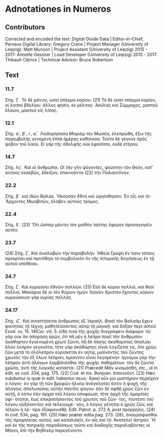 # Adnotationes in Numeros  

## Contributors  
Corrected and encoded the text: Digital Divide Data | Editor-in-Chief, Perseus Digital Library: Gregory Crane | Project Manager (University of Leipzig): Matt Munson | Project Assistant (University of Leipzig) 2015 - 2017: Annette Gessner | Lead Developer (University of Leipzig) 2015 - 2017: Thibault Clérice | Technical Advisor: Bruce Robertson  

## Text  
### 11.7  
Στίχ. ζ΄. Τὸ δὲ μάννα, ὼσεὶ σπέρμα κορίου. (21) Τὸ δὲ ὡσεὶ σπέρμα κορίου, οἱ λοιποὶ βδελίου· ἄλλος φησὶν, ἐκ μέλιτος· Ἀκύλας καὶ Σύμμαχος, μαστοῦ ἔλαιον, μαστοῦ εἰς λίπας.  
### 12.1  
Στίχ. α΄, β΄, ι΄, ιε΄. Λοιδορήσασα Μαριὰμ τὸν Μωσέα, ἐλεπρώθη, ἔξω τῆς παρεμβολῆς γενομένη ἑπτὰ ἡμέρας καθίσασα. Τοῦτο δὲ γέγονε πρὸς φόβον τοῦ λαοῦ. Εἰ γὰρ τῆς ἀδελφῆς οὐκ ἐφείσατο, οὐδὲ ἑτέρου.  
### 14.7  
Στίχ. λς΄. Καὶ οἱ ἄνθρωποι. Οἱ τὴν γῆν ψέγοντες, ψεύστην τὸν Θεὸν, κατʼ αὐτοὺς εὐσεβῶς, ἔδειξαν, ἐπαινοῦντα (22) τὴν Παλαιστίνην.  
### 22.2  
Στίχ. β΄. καὶ ἰδὼν Βαλάκ. Ἤκουσαν ἔθνη καὶ ὠργίσθησαν. Ἐν οἷς καὶ τό· Ἄρχοντες Μωαβιτῶν, ἔλαβεν αὐτοὺς τρόμος.  
### 22.4  
Στίχ. δ΄. (23) Ὅτι ὥσπερ μάντιν τὸν μισθὸν ταύτης ἔφερον προσαγαγεῖν αὐτόν.  
### 23.7  
(24) Στίχ. ζ΄. Καὶ ἀναλαβὼν τὴν παραβολήν. Ἡθεία Γραφὴ ἔν τισιν τόποις προκρίνει καὶ προτίθηοι τὸ συμβολικὸν ὂν τῆς ἱστορικῆς διηγήσεως ἐν τῇ αὐτοῦ ὑποθέσει.  
### 24.7  
Στίχ. ζ΄. Καὶ κυριεύσει ἐθνῶν πολλῶν. (25) Εἰσὶ δὲ κύριοι πολλοὶ, καὶ θεοὶ πολλοί. Μακάριοι δὲ οἱ τὸν Κύριον ἡμῶν Ἰησοῦν Χριστὸν ἔχοντες κύριον· κυριεύσουσι γὰρ κυρίας πολλάς.  
### 24.17  
Στίχ. ιζ΄. Καὶ ἀναστήσεται ἄνθρωπος ἐξ Ἰσραήλ. Φασὶ τὸν Βαλαὰμ ἔχειν φοιτητὰς τῇ τέχνῃ, μαθητεύσαντας αὐτῷ τῇ μαγικῇ· καὶ δόξαν περὶ αὐτοῦ Exod. xv, 15. 14ICor. viii, 5. εἴδη τινὰ τῆς ψυχῆς διαγράφειν διάφορα· τίς γὰρ οὐκ ἂν ἀπορήσῃ ὁρῶν, ὅτι πῆ μὲν ἡ λέπρα ποιεῖ τὸν ἄνθρωπον ἀκάθαρτον ἐγγενομένη χρωτὶ ζῶντι, πῆ δὲ πάσης ἀκαθαρσίας ἀπολύει ὅλον λεπρὸν γεγονότα; τότε γὰρ ἀκάθαρτος εἶναι λογίζεταί τις, ὅτε χρὼς ζῶν μετὰ τὸ ὁλόλεπρον εὑρίσκεται ἐν αὐτῷ, μιαίνοντος τοῦ ζῶντος χρωτὸς τὴν ἐξ ὅλων λέπραν, ἀμίαντον εἶναι λεγομένην· ἡγοῦμαι γὰρ τὴν λέπραν ἀντὶ ἀλόγων λαμβάνεσθαι τῆς ψυχῆς παθημάτων· τὸν δὲ ζῶντα χρῶτα, ἀντὶ τῆς λογικῆς καταστά- (21) Præcedit Μᾶν ὠνομάσθη, etc., ut in edit. ex cod. 334, pag. 175. (22) Cod. et ms. Bonjoan. ἐπαινοῦντ. (23) Hæc subduntur is quæ in edit. habentur σεως· δοκεῖ οὖν μοι μυστήριον περιέχειν ὁ λόγος· ἐν γὰρ τῇ τῶν βρεφῶν ἡλικίᾳ ἀνέγκλητός ἐστιν ἡ ψυχὴ, τῆς ἀλογίας ἀπολυούσης αὐτὴν παντὸς ψόγου· ἐὰν δὲ ὀφθῇ χρὼς ζῶν ἐν αὐτῇ, ὅ ἐστιν ἐὰν ἀρχαὶ τοῦ λόγου ὑποφύωσι, τότε ἀρχὴ τῆς ἁμαρτίας ὑφί- σταται, ἕως ἐπικρατήσαντος τοῦ χρωτὸς τοῦ ζῶν- τος, τουτέστι τοῦ λόγου αὐξάνοντος καὶ τελειουμέ- νου, ὁ λόγος γένηται ὁ χρὼς ζῶν, καὶ τέλεον ἡ λέ- πρα ἐξαφανισθῇ. Edit. Patrol. p. 272 A, post πρόῤῥησις. (24) In cod. 534, pag. 191. (25) Hæc præter edita pag. 273. (26), ἀναγράψασθαι τὰς προφητείας αὐτοῦ, καὶ καταλιπεῖν, ἐν αἷς καὶ τό· Ἀνατελεῖ ἄστρον. Ἤ καὶ ἐκ τῆς πατρικῆς παραδόσεως τοῦτο καὶ διαδοχῆς παραλαβόντες οἱ Μάγοι, ἐπὶ τὴν Βηθλεὲμ παρεγένοντο.  
